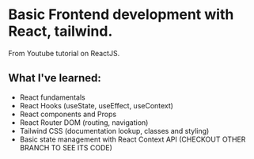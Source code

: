 # Basic Frontend development with React, tailwind.

From Youtube tutorial on ReactJS.

## What I've learned:

- React fundamentals
- React Hooks (useState, useEffect, useContext)
- React components and Props
- React Router DOM (routing, navigation)
- Tailwind CSS (documentation lookup, classes and styling)
- Basic state management with React Context API (CHECKOUT OTHER BRANCH TO SEE ITS CODE)